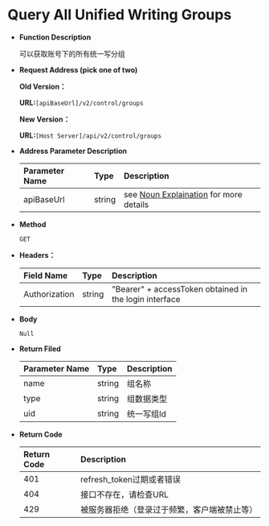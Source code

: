 # Query All Unified Writing Groups

* **Function Description**

   可以获取账号下的所有统一写分组

* **Request Address \(pick one of two\)**

  **Old Version：**

   **URL:**`[apiBaseUrl]/v2/control/groups`

   **New Version：**

   **URL:**`[Host Server]/api/v2/control/groups`

* **Address Parameter Description**

  | Parameter Name | Type | Description |
  | :--- | :--- | :--- |
  | apiBaseUrl | string | see [Noun Explaination](https://app.gitbook.com/@upsilonauto/s/sdk-interface-and-http-interface/~/drafts/-Mj8wlgyy_R51z8IfQDt/http-document-1/login-interface/noun-explain-or-fbox-document) for more details |

* **Method**

   `GET`

* **Headers：**

  | Field Name | Type | Description |
  | :--- | :--- | :--- |
  | Authorization | string | "Bearer" + accessToken obtained in the login interface |

* **Body**

   `Null`

* **Return Filed**

  | Parameter Name | Type | Description |
  | :--- | :--- | :--- |
  |  name | string | 组名称 |
  |  type | string | 组数据类型 |
  |  uid | string | 统一写组Id |

* **Return Code**

  | Return Code | Description |
  | :--- | :--- |
  | 401 | refresh\_token过期或者错误 |
  | 404 | 接口不存在，请检查URL |
  | 429 | 被服务器拒绝（登录过于频繁，客户端被禁止等） |

